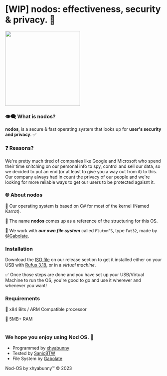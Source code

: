 # [WIP] nodos: effectiveness, security & privacy. 🧪

<div style="display:flex">
 <img src="https://github-production-user-asset-6210df.s3.amazonaws.com/106491722/247286214-f99786c9-a70e-47ba-8557-d4577cee8260.png" height="240px"/>
</div>

### 👁‍🗨 What is nodos?
**nodos**, is a secure & fast operating system that looks up for **user's security and privacy**. ✅

### ❓ Reasons?
We're pretty much tired of companies like Google and Microsoft who spend their time snitching on our personal info to spy, control and sell our data, so we decided to put an end (or at least to give you a way out from it) to this.
Our company always had in count the privacy of our people and we're looking for more reliable ways to get our users to be protected agaisnt it.

### 🌐 About nodos
🔹 Our operating system is based on C# for most of the kernel (Named Karrot).

🔹 The name **nodos** comes up as a reference of the structuring for this OS.

🔹 We work with ***our own file system*** called ``PlutonFS``, type ``Fat32``, made by [@Gabolate](https://github.com/Gabolate).

### Installation 
Download the [ISO file](https://github.com/xhyabunny/nodOS/releases/download/latest/nodos.iso) on our release section to get it installed either on your USB with [Rufus 3.18](https://github.com/pbatard/rufus/releases/download/v3.18/rufus-3.18.exe), or in a *virtual machine*.

✅ Once those steps are done and you have set up your USB/Virtual Machine to run the OS, you're good to go and use it wherever and whenever you want!

### Requirements
🔘 x84 Bits / ARM Compatible processor

🔘 5MB+ RAM
#
### We hope you enjoy using Nod OS. 💝
- Programmed by [xhyabunny](https://github.com/xhyabunny)
- Tested by [SanicBTW](https://github.com/SanicBTW)
- File System by [Gabolate](https://github.com/Gabolate)

Nod-OS by xhyabunny™ © 2023
